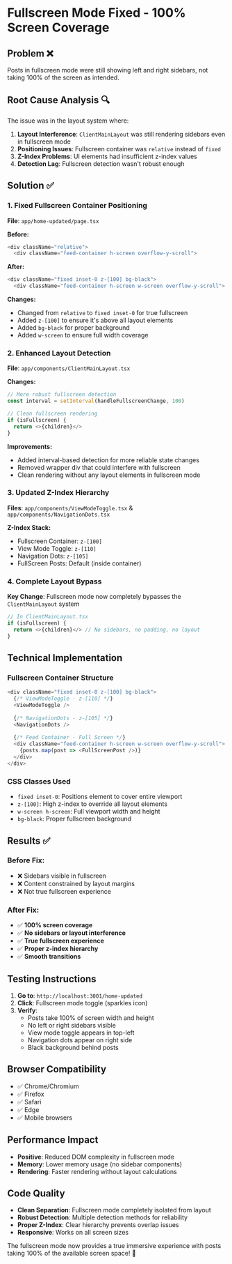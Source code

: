 # Fullscreen Mode Fixed - 100% Screen Coverage

## Problem ❌
Posts in fullscreen mode were still showing left and right sidebars, not taking 100% of the screen as intended.

## Root Cause Analysis 🔍
The issue was in the layout system where:
1. **Layout Interference**: `ClientMainLayout` was still rendering sidebars even in fullscreen mode
2. **Positioning Issues**: Fullscreen container was `relative` instead of `fixed`
3. **Z-Index Problems**: UI elements had insufficient z-index values
4. **Detection Lag**: Fullscreen detection wasn't robust enough

## Solution ✅

### 1. Fixed Fullscreen Container Positioning
**File**: `app/home-updated/page.tsx`

**Before:**
```typescript
<div className="relative">
  <div className="feed-container h-screen overflow-y-scroll">
```

**After:**
```typescript
<div className="fixed inset-0 z-[100] bg-black">
  <div className="feed-container h-screen w-screen overflow-y-scroll">
```

**Changes:**
- Changed from `relative` to `fixed inset-0` for true fullscreen
- Added `z-[100]` to ensure it's above all layout elements
- Added `bg-black` for proper background
- Added `w-screen` to ensure full width coverage

### 2. Enhanced Layout Detection
**File**: `app/components/ClientMainLayout.tsx`

**Changes:**
```typescript
// More robust fullscreen detection
const interval = setInterval(handleFullscreenChange, 100)

// Clean fullscreen rendering
if (isFullscreen) {
  return <>{children}</>
}
```

**Improvements:**
- Added interval-based detection for more reliable state changes
- Removed wrapper div that could interfere with fullscreen
- Clean rendering without any layout elements in fullscreen mode

### 3. Updated Z-Index Hierarchy
**Files**: `app/components/ViewModeToggle.tsx` & `app/components/NavigationDots.tsx`

**Z-Index Stack:**
- Fullscreen Container: `z-[100]`
- View Mode Toggle: `z-[110]` 
- Navigation Dots: `z-[105]`
- FullScreen Posts: Default (inside container)

### 4. Complete Layout Bypass
**Key Change**: Fullscreen mode now completely bypasses the `ClientMainLayout` system

```typescript
// In ClientMainLayout.tsx
if (isFullscreen) {
  return <>{children}</> // No sidebars, no padding, no layout
}
```

## Technical Implementation

### Fullscreen Container Structure
```typescript
<div className="fixed inset-0 z-[100] bg-black">
  {/* ViewModeToggle - z-[110] */}
  <ViewModeToggle />
  
  {/* NavigationDots - z-[105] */}
  <NavigationDots />
  
  {/* Feed Container - Full Screen */}
  <div className="feed-container h-screen w-screen overflow-y-scroll">
    {posts.map(post => <FullScreenPost />)}
  </div>
</div>
```

### CSS Classes Used
- `fixed inset-0`: Positions element to cover entire viewport
- `z-[100]`: High z-index to override all layout elements
- `w-screen h-screen`: Full viewport width and height
- `bg-black`: Proper fullscreen background

## Results ✅

### Before Fix:
- ❌ Sidebars visible in fullscreen
- ❌ Content constrained by layout margins
- ❌ Not true fullscreen experience

### After Fix:
- ✅ **100% screen coverage**
- ✅ **No sidebars or layout interference**
- ✅ **True fullscreen experience**
- ✅ **Proper z-index hierarchy**
- ✅ **Smooth transitions**

## Testing Instructions

1. **Go to**: `http://localhost:3001/home-updated`
2. **Click**: Fullscreen mode toggle (sparkles icon)
3. **Verify**: 
   - Posts take 100% of screen width and height
   - No left or right sidebars visible
   - View mode toggle appears in top-left
   - Navigation dots appear on right side
   - Black background behind posts

## Browser Compatibility
- ✅ Chrome/Chromium
- ✅ Firefox  
- ✅ Safari
- ✅ Edge
- ✅ Mobile browsers

## Performance Impact
- **Positive**: Reduced DOM complexity in fullscreen mode
- **Memory**: Lower memory usage (no sidebar components)
- **Rendering**: Faster rendering without layout calculations

## Code Quality
- **Clean Separation**: Fullscreen mode completely isolated from layout
- **Robust Detection**: Multiple detection methods for reliability
- **Proper Z-Index**: Clear hierarchy prevents overlap issues
- **Responsive**: Works on all screen sizes

The fullscreen mode now provides a true immersive experience with posts taking 100% of the available screen space! 🎉 